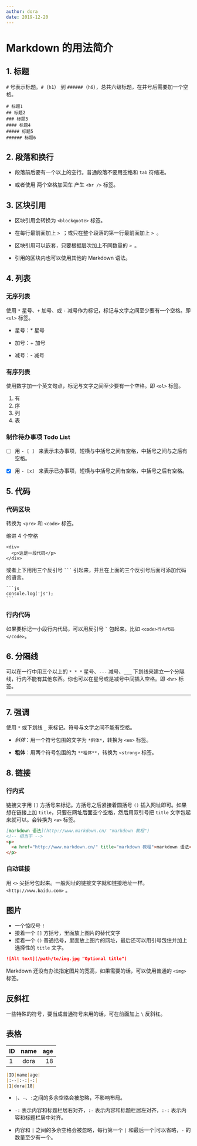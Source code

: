```yaml
---
author: dora
date: 2019-12-20
---
```


# Markdown 的用法简介

## 1. 标题

`#` 号表示标题。`#`（`h1`） 到 `######`（`h6`），总共六级标题，在井号后需要加一个空格。

```
# 标题1
## 标题2
### 标题3
#### 标题4
##### 标题5
###### 标题6
```

## 2. 段落和换行

- 段落前后要有一个以上的空行。普通段落不要用空格和 `tab` 符缩进。

- 或者使用 两个空格加回车 产生 `<br />` 标签。

## 3. 区块引用

- 区块引用会转换为 `<blockquote>` 标签。

- 在每行最前面加上 `> `；或只在整个段落的第一行最前面加上 `> `。

- 区块引用可以嵌套，只要根据层次加上不同数量的 `> `。

- 引用的区块内也可以使用其他的 Markdown 语法。

## 4. 列表

### 无序列表

使用 `*` 星号、`+` 加号、或 `-` 减号作为标记，标记与文字之间至少要有一个空格。即 `<ul>` 标签。

* 星号：* 星号
+ 加号：+ 加号
- 减号：- 减号

### 有序列表

使用数字加一个英文句点，标记与文字之间至少要有一个空格。即 `<ol>` 标签。

1. 有
2. 序
3. 列
4. 表

### 制作待办事项 Todo List

- [ ] 用 `- [ ] ` 来表示未办事项，短横与中括号之间有空格，中括号之间与之后有空格。

- [x] 用 `- [x] ` 来表示已办事项，短横与中括号之间有空格，中括号之后有空格。

## 5. 代码

### 代码区块

转换为 `<pre>` 和 `<code>` 标签。

缩进 4 个空格

    <div>
      <p>这是一段代码</p>
    </div>

或者上下用用三个反引号 ` ``` ` 引起来，并且在上面的三个反引号后面可添加代码的语言。

````
```js
console.log('js');
```
````

### 行内代码

如果要标记一小段行内代码，可以用反引号 `` ` `` 包起来。比如 `<code>行内代码</code>`。

## 6. 分隔线

可以在一行中用三个以上的 `* * *` 星号、`---` 减号、`___` 下划线来建立一个分隔线，行内不能有其他东西。你也可以在星号或是减号中间插入空格。即 `<hr>` 标签。

* * *

## 7. 强调

使用 `*` 或下划线 `_` 来标记。符号与文字之间不能有空格。

- *斜体*：用一个符号包围的文字为 `*斜体*`，转换为 `<em>` 标签。

- **粗体**：用两个符号包围的为 `**粗体**`，转换为 `<strong>` 标签。

## 8. 链接

### 行内式

链接文字用 `[]` 方括号来标记。方括号之后紧接着圆括号 `()` 插入网址即可。如果想在链接上加 `title`，只要在网址后面空个空格，然后用双引号把 `title` 文字包起来就可以。会转换为 `<a>` 标签。

```md
[markdown 语法](http://www.markdown.cn/ "markdown 教程")
<!-- 相当于 -->
<p>
  <a href="http://www.markdown.cn/" title="markdown 教程">markdown 语法</a>
</p>
```

### 自动链接

用 `<>` 尖括号包起来。一般网址的链接文字就和链接地址一样。
`<http://www.baidu.com>` 。

## 图片

- 一个惊叹号 `!`
- 接着一个 `[]` 方括号，里面放上图片的替代文字
- 接着一个 `()` 普通括号，里面放上图片的网址，最后还可以用引号包住并加上 选择性的 `title` 文字。

```md
![Alt text](/path/to/img.jpg "Optional title")
```

Markdown 还没有办法指定图片的宽高，如果需要的话，可以使用普通的 `<img>` 标签。

## 反斜杠

一些特殊的符号，要当成普通符号来用的话，可在前面加上 `\` 反斜杠。

## 表格

|ID|name|age|
|:--|:-:|-:|
|1|dora|18|

```md
|ID|name|age|
|:--|:-:|-:|
|1|dora|18|
```

- `|`、`-`、`:`之间的多余空格会被忽略，不影响布局。

- `-:` 表示内容和标题栏居右对齐，`:-` 表示内容和标题栏居左对齐，`:-:` 表示内容和标题栏居中对齐。

- 内容和 `|` 之间的多余空格会被忽略，每行第一个 `|` 和最后一个|可以省略，`-` 的数量至少有一个。
